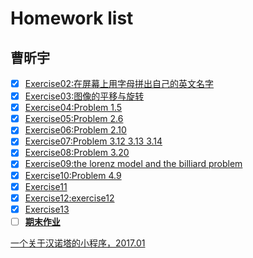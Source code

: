 # Homework list
## 曹昕宇
- [x] [Exercise02:在屏幕上用字母拼出自己的英文名字](https://www.zybuluo.com/c-xy/note/503289)
- [x] [Exercise03:图像的平移与旋转](https://www.zybuluo.com/c-xy/note/513294)
- [x] [Exercise04:Problem 1.5](https://www.zybuluo.com/c-xy/note/525886)
- [x] [Exercise05:Problem 2.6](https://www.zybuluo.com/c-xy/note/534170)
- [x] [Exercise06:Problem 2.10](https://www.zybuluo.com/c-xy/note/542507)
- [x] [Exercise07:Problem 3.12 3.13 3.14](https://www.zybuluo.com/c-xy/note/558006)
- [x] [Exercise08:Problem 3.20](https://www.zybuluo.com/LP2014301020146/note/565768)
- [x] [Exercise09:the lorenz model and the billiard problem](https://www.zybuluo.com/c-xy/note/573697)
- [x] [Exercise10:Problem 4.9](https://www.zybuluo.com/c-xy/note/581846)
- [x] [Exercise11](https://www.zybuluo.com/c-xy/note/590049)
- [x] [Exercise12:exercise12](https://www.zybuluo.com/c-xy/note/597927)
- [x] [Exercise13](https://www.zybuluo.com/c-xy/note/606413)
- [ ] [**期末作业**](https://www.zybuluo.com/c-xy/note/625546)

[一个关于汉诺塔的小程序，2017.01]()


